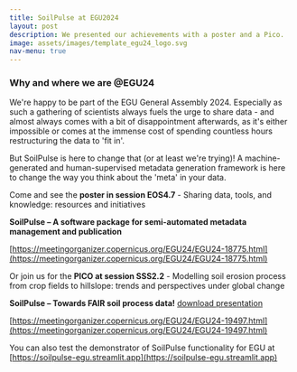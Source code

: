 ```yaml
---
title: SoilPulse at EGU2024
layout: post
description: We presented our achievements with a poster and a Pico.
image: assets/images/template_egu24_logo.svg
nav-menu: true
---
```


### Why and where we are @EGU24
We're happy to be part of the EGU General Assembly 2024. Especially as such a gathering of scientists always fuels the urge to share data - and almost always comes with a bit of disappointment afterwards, as it's either impossible or comes at the immense cost of spending countless hours restructuring the data to 'fit in'.

But SoilPulse is here to change that (or at least we're trying)! A machine-generated and human-supervised metadata generation framework is here to change the way you think about the 'meta' in your data.

Come and see the **poster in session EOS4.7** - Sharing data, tools, and knowledge: resources and initiatives

**SoilPulse – A software package for semi-automated metadata management and publication**

[https://meetingorganizer.copernicus.org/EGU24/EGU24-18775.html](https://meetingorganizer.copernicus.org/EGU24/EGU24-18775.html)

Or join us for the **PICO at session SSS2.2** - Modelling soil erosion process from crop fields to hillslope: trends and perspectives under global change

**SoilPulse – Towards FAIR soil process data!** [download presentation](assets/downloads/SoilPulse_EGU2024_JL.pdf)

[https://meetingorganizer.copernicus.org/EGU24/EGU24-19497.html](https://meetingorganizer.copernicus.org/EGU24/EGU24-19497.html)

You can also test the demonstrator of SoilPulse functionality for EGU at [https://soilpulse-egu.streamlit.app](https://soilpulse-egu.streamlit.app)

